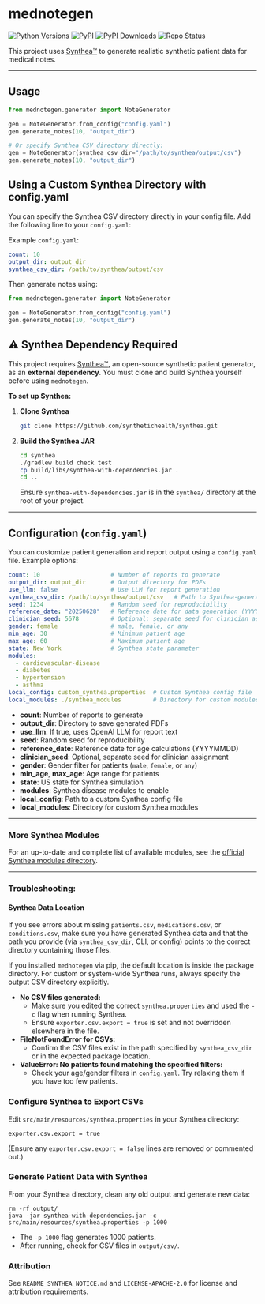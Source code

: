 # mednotegen

[![Python Versions](https://img.shields.io/pypi/pyversions/mednotegen.svg)](https://pypi.python.org/pypi/mednotegen)
[![PyPI](https://img.shields.io/pypi/v/mednotegen)](https://pypi.org/project/mednotegen/#history)
[![PyPI Downloads](https://img.shields.io/pypi/dm/mednotegen)](https://pypistats.org/packages/mednotegen)
[![Repo Status](https://www.repostatus.org/badges/latest/active.svg)](https://www.repostatus.org/#active)

This project uses [Synthea™](https://github.com/synthetichealth/synthea) to generate realistic synthetic patient data for  medical notes. 

---

## Usage

```python
from mednotegen.generator import NoteGenerator

gen = NoteGenerator.from_config("config.yaml")
gen.generate_notes(10, "output_dir")

# Or specify Synthea CSV directory directly:
gen = NoteGenerator(synthea_csv_dir="/path/to/synthea/output/csv")
gen.generate_notes(10, "output_dir")
```

## Using a Custom Synthea Directory with config.yaml

You can specify the Synthea CSV directory directly in your config file. Add the following line to your `config.yaml`:

Example `config.yaml`:
```yaml
count: 10
output_dir: output_dir
synthea_csv_dir: /path/to/synthea/output/csv
```

Then generate notes using:

```python
from mednotegen.generator import NoteGenerator

gen = NoteGenerator.from_config("config.yaml")
gen.generate_notes(10, "output_dir")
```


## ⚠️ Synthea Dependency Required

This project requires [Synthea™](https://github.com/synthetichealth/synthea), an open-source synthetic patient generator, as an **external dependency**. You must clone and build Synthea yourself before using `mednotegen`.

**To set up Synthea:**

1. **Clone Synthea**
   ```sh
   git clone https://github.com/synthetichealth/synthea.git
   ```
2. **Build the Synthea JAR**
   ```sh
   cd synthea
   ./gradlew build check test
   cp build/libs/synthea-with-dependencies.jar .
   cd ..
   ```
   Ensure `synthea-with-dependencies.jar` is in the `synthea/` directory at the root of your project.

---

## Configuration (`config.yaml`)

You can customize patient generation and report output using a `config.yaml` file. Example options:

```yaml
count: 10                    # Number of reports to generate
output_dir: output_dir       # Output directory for PDFs
use_llm: false               # Use LLM for report generation
synthea_csv_dir: /path/to/synthea/output/csv   # Path to Synthea-generated CSV files
seed: 1234                   # Random seed for reproducibility
reference_date: "20250628"   # Reference date for data generation (YYYYMMDD)
clinician_seed: 5678         # Optional: separate seed for clinician assignment
gender: female               # male, female, or any
min_age: 30                  # Minimum patient age
max_age: 60                  # Maximum patient age
state: New York              # Synthea state parameter
modules:
  - cardiovascular-disease
  - diabetes      
  - hypertension
  - asthma          
local_config: custom_synthea.properties  # Custom Synthea config file
local_modules: ./synthea_modules         # Directory for custom modules
```

- **count**: Number of reports to generate
- **output_dir**: Directory to save generated PDFs
- **use_llm**: If true, uses OpenAI LLM for report text
- **seed**: Random seed for reproducibility
- **reference_date**: Reference date for age calculations (YYYYMMDD)
- **clinician_seed**: Optional, separate seed for clinician assignment
- **gender**: Gender filter for patients (`male`, `female`, or `any`)
- **min_age**, **max_age**: Age range for patients
- **state**: US state for Synthea simulation
- **modules**: Synthea disease modules to enable
- **local_config**: Path to a custom Synthea config file
- **local_modules**: Directory for custom Synthea modules

---

### More Synthea Modules
For an up-to-date and complete list of available modules, see the [official Synthea modules directory](https://github.com/synthetichealth/synthea/tree/master/src/main/resources/modules).

---

### Troubleshooting: 
#### Synthea Data Location

If you see errors about missing `patients.csv`, `medications.csv`, or `conditions.csv`, make sure you have generated Synthea data and that the path you provide (via `synthea_csv_dir`, CLI, or config) points to the correct directory containing those files.

If you installed `mednotegen` via pip, the default location is inside the package directory. For custom or system-wide Synthea runs, always specify the output CSV directory explicitly.

- **No CSV files generated:**
  - Make sure you edited the correct `synthea.properties` and used the `-c` flag when running Synthea.
  - Ensure `exporter.csv.export = true` is set and not overridden elsewhere in the file.
- **FileNotFoundError for CSVs:**
  - Confirm the CSV files exist in the path specified by `synthea_csv_dir` or in the expected package location.
- **ValueError: No patients found matching the specified filters:**
  - Check your age/gender filters in `config.yaml`. Try relaxing them if you have too few patients.


### Configure Synthea to Export CSVs

Edit `src/main/resources/synthea.properties` in your Synthea directory:

```
exporter.csv.export = true
```

(Ensure any `exporter.csv.export = false` lines are removed or commented out.)

### Generate Patient Data with Synthea

From your Synthea directory, clean any old output and generate new data:

```
rm -rf output/
java -jar synthea-with-dependencies.jar -c src/main/resources/synthea.properties -p 1000
```

- The `-p 1000` flag generates 1000 patients.
- After running, check for CSV files in `output/csv/`.


### Attribution

See `README_SYNTHEA_NOTICE.md` and `LICENSE-APACHE-2.0` for license and attribution requirements.

